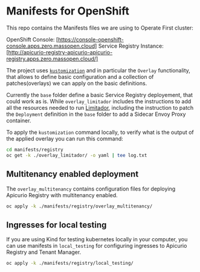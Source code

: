 # Manifests for OpenShift

This repo contains the Manifests files we are using to Operate First cluster:

OpenShift Console: [https://console-openshift-console.apps.zero.massopen.cloud]
Service Registry Instance: [http://apicurio-registry-apicurio-apicurio-registry.apps.zero.massopen.cloud/]

The project uses [`kustomization`](https://kubernetes.io/docs/tasks/manage-kubernetes-objects/kustomization/) and in particular the `Overlay` functionality, that allows to define basic configuration and a collection of patches(overlays) we can apply on the basic definitions.

Currently the `base` folder define a basic Service Registry deployement, that could work as is.
While `overlay_limitador` includes the instructions to add all the resources needed to run [Limitador](https://github.com/3scale-labs/limitador/), including the instruction to patch the `Deployment` definition in the `base` folder to add a Sidecar Envoy Proxy container.

To apply the `kustomization` command locally, to verify what is the output of the applied overlay you can run this command:

```bash
cd manifests/registry
oc get -k ./overlay_limitador/ -o yaml | tee log.txt
```

## Multitenancy enabled deployment

The `overlay_multitenancy` contains configuration files for deploying Apicurio Registry with multitenancy enabled.

```bash
oc apply -k ./manifests/registry/overlay_multitenancy/
```

## Ingresses for local testing

If you are using Kind for testing kubernetes locally in your computer, you can use manifests in `local_testing` for configuring ingresses to Apicurio Registry and Tenant Manager.

```bash
oc apply -k ./manifests/registry/local_testing/
```